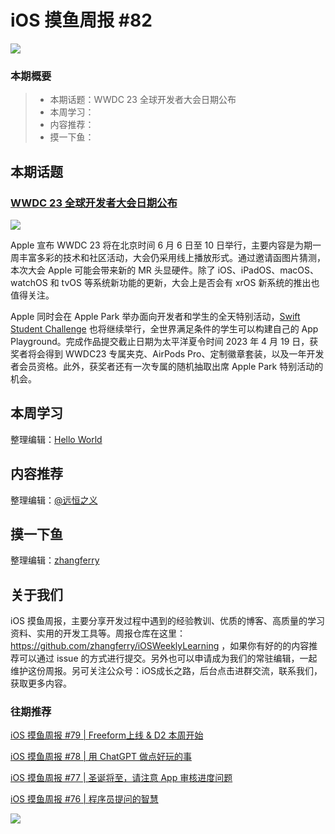 # iOS 摸鱼周报 #82

![](https://cdn.zhangferry.com/Images/moyu_weekly_cover.jpeg)

### 本期概要

> * 本期话题：WWDC 23 全球开发者大会日期公布
> * 本周学习：
> * 内容推荐：
> * 摸一下鱼：

## 本期话题

### [WWDC 23 全球开发者大会日期公布](https://developer.apple.com/cn/wwdc23/ "WWDC 23 全球开发者大会日期公布")

![](https://cdn.zhangferry.com/Images/89-wwdc23.jpeg)

Apple 宣布 WWDC 23 将在北京时间 6 月 6 日至 10 日举行，主要内容是为期一周丰富多彩的技术和社区活动，大会仍采用线上播放形式。通过邀请函图片猜测，本次大会 Apple 可能会带来新的 MR 头显硬件。除了 iOS、iPadOS、macOS、watchOS 和 tvOS 等系统新功能的更新，大会上是否会有 xrOS 新系统的推出也值得关注。

Apple 同时会在 Apple Park 举办面向开发者和学生的全天特别活动，[Swift Student Challenge](https://developer.apple.com/cn/wwdc23/swift-student-challenge/ "Swift Student Challenge ") 也将继续举行，全世界满足条件的学生可以构建自己的 App Playground。完成作品提交截止日期为太平洋夏令时间 2023 年 4 月 19 日，获奖者将会得到 WWDC23 专属夹克、AirPods Pro、定制徽章套装，以及一年开发者会员资格。此外，获奖者还有一次专属的随机抽取出席 Apple Park 特别活动的机会。

## 本周学习

整理编辑：[Hello World](https://juejin.cn/user/2999123453164605/posts)



## 内容推荐

整理编辑：[@远恒之义](https://github.com/eternaljust)



## 摸一下鱼

整理编辑：[zhangferry](https://zhangferry.com)



## 关于我们

iOS 摸鱼周报，主要分享开发过程中遇到的经验教训、优质的博客、高质量的学习资料、实用的开发工具等。周报仓库在这里：https://github.com/zhangferry/iOSWeeklyLearning ，如果你有好的的内容推荐可以通过 issue 的方式进行提交。另外也可以申请成为我们的常驻编辑，一起维护这份周报。另可关注公众号：iOS成长之路，后台点击进群交流，联系我们，获取更多内容。

### 往期推荐

[iOS 摸鱼周报 #79 | Freeform上线 & D2 本周开始](https://mp.weixin.qq.com/s/HdEhmXt60853tzM6xiVUwA)

[iOS 摸鱼周报 #78 |  用 ChatGPT 做点好玩的事 ](https://mp.weixin.qq.com/s/27J4NguYRsxYWmff_6iDcg)

[iOS 摸鱼周报 #77 | 圣诞将至，请注意 App 审核进度问题](https://mp.weixin.qq.com/s/yYdGO1kRcwQJ3-z-aavHYA)

[iOS 摸鱼周报 #76 | 程序员提问的智慧](https://mp.weixin.qq.com/s/5chb-a9u7VMdLis1FG6B6Q)

![](https://cdn.zhangferry.com/Images/WechatIMG384.jpeg)
